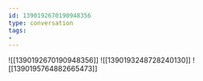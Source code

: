 ```yaml
---
id: 1390192670190948356
type: conversation
tags:
- 
---
```

![[1390192670190948356]]
![[1390193248728240130]]
![[1390195764882665473]]

